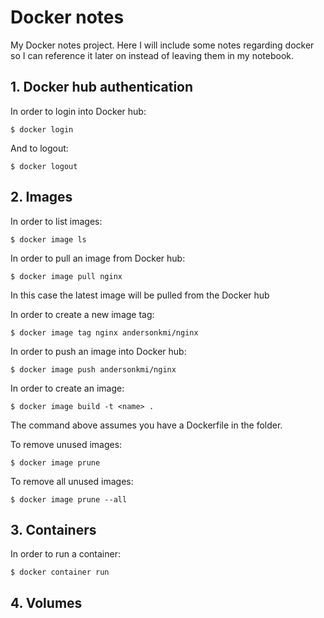 # Docker notes
My Docker notes project. Here I will include some notes regarding docker so I can reference it later on instead of leaving them in my notebook.

## 1. Docker hub authentication

In order to login into Docker hub:

```
$ docker login
```

And to logout:

```
$ docker logout
```

## 2. Images

In order to list images:

```
$ docker image ls
```

In order to pull an image from Docker hub:

```
$ docker image pull nginx
```

In this case the latest image will be pulled from the Docker hub

In order to create a new image tag:

```
$ docker image tag nginx andersonkmi/nginx
```

In order to push an image into Docker hub:

```
$ docker image push andersonkmi/nginx
```

In order to create an image:

```
$ docker image build -t <name> .
```

The command above assumes you have a Dockerfile in the folder.

To remove unused images:

```
$ docker image prune
```

To remove all unused images:

```
$ docker image prune --all
```

## 3. Containers

In order to run a container:

```
$ docker container run 
```

## 4. Volumes